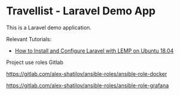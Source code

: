 # Travellist - Laravel Demo App

This is a Laravel demo application.

Relevant Tutorials:

- [How to Install and Configure Laravel with LEMP on Ubuntu 18.04](https://www.digitalocean.com/community/tutorials/how-to-install-and-configure-laravel-with-lemp-on-ubuntu-18-04)

Project use roles Gitlab

https://gitlab.com/alex-shatilov/ansible-roles/ansible-role-docker

https://gitlab.com/alex-shatilov/ansible-roles/ansible-role-grafana
